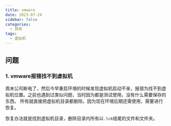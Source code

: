 ```yaml
---
title: vmware
date: 2023-07-24
sidebar: false
categories:
  - 其他
tags:
  - 虚拟机
---
```


## 问题

### 1. vmware报错找不到虚拟机

周末公司断电了，然后今早重启环境的时候发现虚拟机启动不来，报错为找不到虚拟机位置。之前也遇到过类似问题，当时因为都是测试使用，没有什么需要保存的东西，
所有就直接把虚拟机目录都删除。因为现在环境后期还需使用，需要进行恢复。

恢复办法就是找到虚拟机目录，删除目录内所有以`.lck`结尾的文件和文件夹。